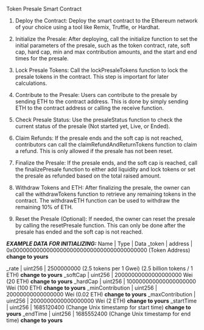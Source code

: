 Token Presale Smart Contract

1. Deploy the Contract:
Deploy the smart contract to the Ethereum network of your choice using a tool like Remix, Truffle, or Hardhat.

2. Initialize the Presale:
After deploying, call the initialize function to set the initial parameters of the presale, such as the token contract, rate, soft cap, hard cap, min and max contribution amounts, and the start and end times for the presale.

3. Lock Presale Tokens:
Call the lockPresaleTokens function to lock the presale tokens in the contract. This step is important for later calculations.

4. Contribute to the Presale:
Users can contribute to the presale by sending ETH to the contract address. This is done by simply sending ETH to the contract address or calling the receive function.

5. Check Presale Status:
Use the presaleStatus function to check the current status of the presale (Not started yet, Live, or Ended).

6. Claim Refunds:
If the presale ends and the soft cap is not reached, contributors can call the claimRefundAndReturnTokens function to claim a refund. This is only allowed if the presale has not been reset.

7. Finalize the Presale:
If the presale ends, and the soft cap is reached, call the finalizePresale function to either add liquidity and lock tokens or set the presale as refunded based on the total raised amount.

8. Withdraw Tokens and ETH:
After finalizing the presale, the owner can call the withdrawTokens function to retrieve any remaining tokens in the contract. The withdrawETH function can be used to withdraw the remaining 10% of ETH.

9. Reset the Presale (Optional):
If needed, the owner can reset the presale by calling the resetPresale function. This can only be done after the presale has ended and the soft cap is not reached.

***EXAMPLE DATA FOR INITIALIZING:***
Name           | Type    | Data
_token         | address | 0x0000000000000000000000000000000000000000 (Token Address) **change to yours**

_rate          | uint256 | 2500000000 (2.5 tokens per 1 Gwei) (2.5 billion tokens / 1 ETH) **change to yours**
_softCap       | uint256 | 20000000000000000000 Wei (20 ETH)  **change to yours**
_hardCap       | uint256 | 100000000000000000000 Wei (100 ETH)  **change to yours**
_minContribution | uint256 | 20000000000000000 Wei (0.02 ETH)  **change to yours**
_maxContribution | uint256 | 2000000000000000000 Wei (2 ETH)  **change to yours**
_startTime     | uint256 | 1685120400 (Change Unix timestamp for start time)  **change to yours**
_endTime       | uint256 | 1685552400 (Change Unix timestamp for end time)  **change to yours**
